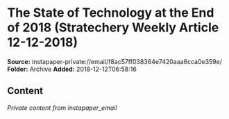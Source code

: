 # The State of Technology at the End of 2018 (Stratechery Weekly Article 12-12-2018)

**Source:** instapaper-private://email/f8ac57ff038364e7420aaa6cca0e359e/
**Folder:** Archive
**Added:** 2018-12-12T06:58:16




## Content
*Private content from instapaper_email*
